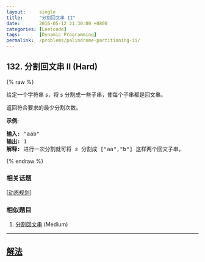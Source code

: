 ```yaml
---
layout:     single
title:      "分割回文串 II"
date:       2016-05-12 21:30:00 +0800
categories: [Leetcode]
tags:       [Dynamic Programming]
permalink:  /problems/palindrome-partitioning-ii/
---
```


## 132. 分割回文串 II (Hard)

{% raw %}

<p>给定一个字符串 <em>s</em>，将 <em>s</em> 分割成一些子串，使每个子串都是回文串。</p>

<p>返回符合要求的最少分割次数。</p>

<p><strong>示例:</strong></p>

<pre><strong>输入:</strong>&nbsp;&quot;aab&quot;
<strong>输出:</strong> 1
<strong>解释: </strong>进行一次分割就可将&nbsp;<em>s </em>分割成 [&quot;aa&quot;,&quot;b&quot;] 这样两个回文子串。
</pre>

{% endraw %}

### 相关话题
  [[动态规划](https://github.com/openset/leetcode/tree/master/tag/dynamic-programming/README.md)]

### 相似题目
  1. [分割回文串](/problems/palindrome-partitioning) (Medium)

---

## [解法](https://github.com/openset/leetcode/tree/master/problems/palindrome-partitioning-ii)
